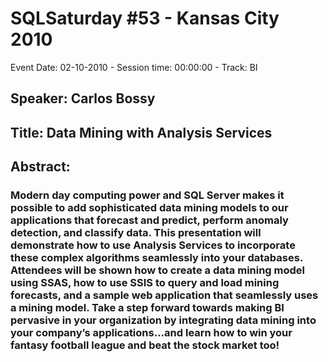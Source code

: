 # SQLSaturday #53 - Kansas City 2010
Event Date: 02-10-2010 - Session time: 00:00:00 - Track: BI
## Speaker: Carlos Bossy
## Title: Data Mining with Analysis Services 
## Abstract:
### Modern day computing power and SQL Server makes it possible to add sophisticated data mining models to our applications that forecast and predict, perform anomaly detection, and classify data. This presentation will demonstrate how to use Analysis Services to incorporate these complex algorithms seamlessly into your databases. Attendees will be shown how to create a data mining model using SSAS, how to use SSIS to query and load mining forecasts, and a sample web application that seamlessly uses a mining model. Take a step forward towards making BI pervasive in your organization by integrating data mining into your company’s applications...and learn how to win your fantasy football league and beat the stock market too!
